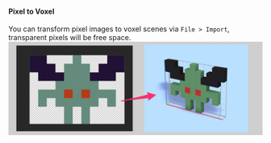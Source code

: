 #### Pixel to Voxel
You can transform pixel images to voxel scenes via `File > Import`, transparent pixels will be free space.
![pixelToVoxel](pixelToVoxel.png)